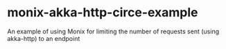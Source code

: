 # monix-akka-http-circe-example
An example of using Monix for limiting the number of requests sent (using akka-http) to an endpoint
